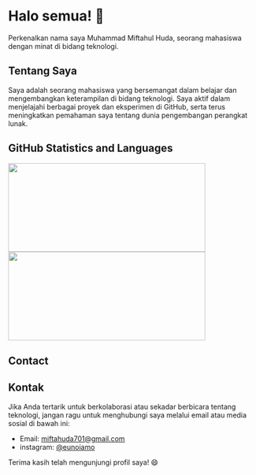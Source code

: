 # Halo semua! 👋

Perkenalkan nama saya Muhammad Miftahul Huda, seorang mahasiswa dengan minat di bidang teknologi.

## Tentang Saya

Saya adalah seorang mahasiswa yang bersemangat dalam belajar dan mengembangkan keterampilan di bidang teknologi. Saya aktif dalam menjelajahi berbagai proyek dan eksperimen di GitHub, serta terus meningkatkan pemahaman saya tentang dunia pengembangan perangkat lunak.

## GitHub Statistics and Languages

<p align="left">
<a href="https://github.com/eunoiamo">
  <img height="180em" width="400em" src="https://github-readme-stats-eight-theta.vercel.app/api?username=eunoiamo&show_icons=true&include_all_commits=true&count_private=true"/>
  <img height="180em" width="400em" src="https://github-readme-stats.vercel.app/api/top-langs/?username=eunoiamo&hide_progress=true"/>
</a>
</a>
</p>

## Contact
## Kontak

Jika Anda tertarik untuk berkolaborasi atau sekadar berbicara tentang teknologi, jangan ragu untuk menghubungi saya melalui email atau media sosial di bawah ini:

- Email: [miftahuda701@gmail.com](mailto:miftahuda701@gmail.com)
- instagram: [@eunoiamo](https://www.instagram.com/eunoiamo)

Terima kasih telah mengunjungi profil saya! 😄
